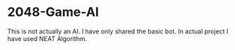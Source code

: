 # 2048-Game-AI
This is not actually an AI. I have only shared the basic bot. In actual project I have used NEAT Algorithm.
